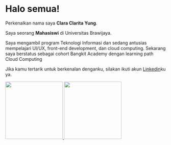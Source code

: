 # Halo semua! 

Perkenalkan nama saya **Clara Clarita Yung**.<br>

Saya seorang **Mahasiswi** di Universitas Brawijaya.<br>

Saya mengambil program Teknologi Informasi dan sedang antusias mempelajari UI/UX, front-end development, dan cloud computing. Sekarang saya berstatus sebagai cohort Bangkit Academy dengan learning path Cloud Computing<br>

Jika kamu tertarik untuk berkenalan denganku, silakan ikuti akun [Linkedin](https://www.linkedin.com/in/claraclaritayung/)ku ya.

<p align="left">
<a href="https://github.com/claraCYng">
  <img height="180em" src="https://github-readme-stats-eight-theta.vercel.app/api?username=claraCYng&show_icons=true&theme=algolia&include_all_commits=true&count_private=true"/>
  <img height="180em" src="https://github-readme-stats-eight-theta.vercel.app/api/top-langs/?username=claraCYng&layout=compact&theme=algolia"/>
</a>
</p>
